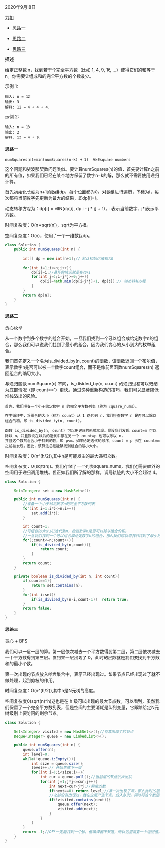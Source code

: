 2020年9月18日

[力扣](https://leetcode-cn.com/problems/perfect-squares/submissions/)

- [思路一](#思路一)

- [思路二](#思路二)

- [思路三](#思路三)

**描述**

给定正整数 n，找到若干个完全平方数（比如 1, 4, 9, 16, ...）使得它们的和等于 n。你需要让组成和的完全平方数的个数最少。

示例 1:
```
输入: n = 12
输出: 3 
解释: 12 = 4 + 4 + 4.
```
示例 2:
```
输入: n = 13
输出: 2
解释: 13 = 4 + 9.
```

#### 思路一
```
numSquares(n)=min(numSquares(n-k) + 1)  ∀k∈square numbers
```
这个问题和斐波那契数问题类似。要计算numSquares(n)的值，首先要计算n之前的所有值，如果我们已经在某个地方保留了数字n−k的解，那么就不需要使用递归计算。

首先初始化长度为n+1的数组dp，每个位置都为0。对数组进行遍历，下标为i，每次都将当前数字先更新为最大的结果，即dp[i]=i。

动态转移方程为：dp[i] = MIN(dp[i], dp[i - j * j] + 1)，i 表示当前数字，j*j表示平方数。

时间复杂度：O(n∗sqrt(n))，sqrt为平方根。

空间复杂度：O(n)，使用了一个一维数组dp。
```java
class Solution {
    public int numSquares(int n) {
    
        int[] dp = new int[n+1];// 默认初始化值都为0
        
        for(int i=1;i<=n;i++){
            dp[i]=i;//最坏的情况就是每次+1
            for(int j=1;i-j*j>=0;j++){
                dp[i]=Math.min(dp[i-j*j]+1, dp[i]);// 动态转移方程
            }
        }
        return dp[n];
    }
}
```

#### 思路二

贪心枚举

从一个数字到多个数字的组合开始，一旦我们找到一个可以组合成给定数字n的组合，那么我们可以说我们找到了最小的组合，因为我们贪心的从小到大的枚举组合。

我们首先定义一个名为is_divided_by(n, count)的函数，该函数返回一个布尔值，表示数字n是否可以被一个数字count组合，而不是像前面函数numSquares(n) 返回组合的确切大小。

与递归函数 numSquare(n) 不同，is_divided_by(n, count) 的递归过程可以归结为底部情况（即 count==1）更快。通过这种重新构造的技巧，我们可以显著降低堆栈溢出的风险。
```
首先，我们准备一个小于给定数字 n 的完全平方数列表（称为 square_nums）。

在主循环中，将组合的大小（称为 count）从 1 迭代到 n，我们检查数字 n 是否可以除以组合的和，即 is_divided_by(n, count)。

函数 is_divided_by(n, count) 可以用递归的形式实现。假设我们发现 count=m 可以除以 n，并且假设在以后的迭代中存在另一个 count=p 也可以除以 n，
并且这个数的组合小于找到的数，即 p<m。如果给定迭代的顺序，count = p 会在 count=m 之前被发现，因此，该算法总是能够找到组合的最小大小。
```
时间复杂度：O(n^(h/2)),其中h是可能发生的最大递归次数。

空间复杂度：O(sqrt(n))。我们存储了一个列表square_nums，我们还需要额外的空间用于递归调用堆栈。但正如我们所了解的那样，调用轨迹的大小不会超过 4。

```java
class Solution {

    Set<Integer> set = new HashSet<>();

    public int numSquares(int n) {
        //准备一个小于给定数字n的完全平方数列表
        for(int i=1;i*i<=n;i++){
            set.add(i*i);
        }

        int count=1;
        //将组合的大小从1迭代到n，检查数字n是否可以除以组合的和。
        //一旦我们找到一个可以组合成给定数字n的组合，那么我们可以说我们找到了最小的组合，因为我们贪心的从小到大的枚举组合。
        for(;count<=n;count++){
            if(is_divided_by(n,count)){
                return count;
            }
        }
        return count;
    }

    private boolean is_divided_by(int n, int count){
        if(count==1){
            return set.contains(n);
        }
        for(int i:set){
            if(is_divided_by(n-i,count-1))  return true;
        }
        return false;
    }
}
```

#### 思路三

贪心 + BFS

我们可以一层一层的算。第一层依次减去一个平方数得到第二层，第二层依次减去一个平方数得到第三层。直到某一层出现了 0，此时的层数就是我们要找到平方数和的最小个数。

第一次出现的节点放入哈希集合中，表示已经出现过。如果节点已经出现过了就不做处理，起到剪枝的作用。

时间复杂度：O(n^(h/2)),其中h是N元树的高度。

空间复杂度O(sqrt(n)^h)这也是在 h 级可以出现的最大节点数。可以看到，虽然我们保留了一个完全平方数列表，但是空间的主要消耗是队列变量，它跟踪给定N元树级别上要访问的剩余节点。
```java
class Solution {

    Set<Integer> visited = new HashSet<>();//存放出现了的节点
    Deque<Integer> queue = new LinkedList<>();

    public int numSquares(int n) {
        queue.offer(n);
        int level=0;
        while(!queue.isEmpty()){
            int size = queue.size();
            level++;// 开始生成下一层
            for(int i=0;i<size;i++){
                int cur = queue.poll();//当前层的节点依次出队
                for(int j=1;j*j<=cur;j++){
                    int next=cur-j*j;//剩余的数
                    if(next==0) return level;//第一次出现了零，那么此时的层数就是最小的层数。
                    //之前没有出现过，就在这层产生节点，放入队列。同时将这个数值标记为已访问过。
                    if(!visited.contains(next)){
                        queue.offer(next);
                        visited.add(next);
                    }
                }
            }
        }
        return -1;//DFS一定能找到一个解，但编译器不知道，所以这里需要一个返回值。但实际上不会执行。
    }
}
```
        
        
